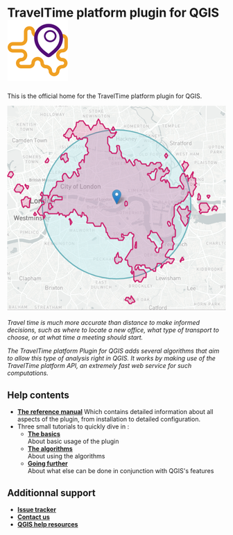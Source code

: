 <link rel="stylesheet" type="text/css" href="style.css" />

# TravelTime platform plugin for QGIS ![](images/icons/general.svg#header) 

This is the official home for the TravelTime platform plugin for QGIS.

![](images/timemap_example.png)

*Travel time is much more accurate than distance to make informed decisions, such as where to locate a new office, what type of transport to choose, or at what time a meeting should start.*

*The TravelTime platform Plugin for QGIS adds several algorithms that aim to allow this type of analysis right in QGIS. It works by making use of the TravelTime platform API, an extremely fast web service for such computations.*

## Help contents

- **[The reference manual](reference.md)**
Which contains detailed information about all aspects of the plugin, from installation to detailed configuration.
- Three small tutorials to quickly dive in :
    - **[The basics](tutorial_01.md)**  
    About basic usage of the plugin
    - **[The algorithms](tutorial_02.md)**  
    About using the algorithms
    - **[Going further](tutorial_03.md)**  
    About what else can be done in conjunction with QGIS's features

## Additionnal support

- **[Issue tracker](https://github.com/igeolise/traveltime-platform-qgis-plugin/issues)**
- **[Contact us](https://www.traveltimeplatform.com/contact-us)**
- **[QGIS help resources](https://docs.qgis.org/3.4/en/docs/training_manual/index.html)**

